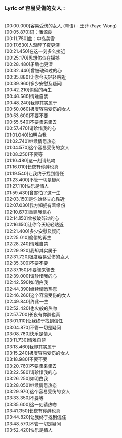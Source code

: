 <h3>Lyric of 容易受傷的女人 :</h3><p><br>[00:00.000]容易受伤的女人 (粤语) - 王菲 (Faye Wong)
<br>[00:05.870]词：潘源良
<br>[00:11.750]曲：中岛美雪
<br>[00:17.630]人渐醉了夜更深
<br>[00:21.450]在这一刻多么接近
<br>[00:25.170]思想仿似在摇撼
<br>[00:28.480]矛盾也更深
<br>[00:32.440]曾被破碎过的心
<br>[00:35.880]让你今天轻轻贴近
<br>[00:39.960]多少安慰及疑问
<br>[00:42.210]偷偷的再生
<br>[00:46.560]情难自禁
<br>[00:48.240]我却其实属于
<br>[00:50.060]极度容易受伤的女人
<br>[00:53.600]不要不要
<br>[00:55.540]不要骤来骤去
<br>[00:57.470]请珍惜我的心
<br>[01:01.040]如明白我
<br>[01:02.740]继续情愿热恋
<br>[01:04.570]这个容易受伤的女人
<br>[01:08.250]不要等
<br>[01:10.480]这一刻请热吻
<br>[01:16.010]长夜有你醉也真
<br>[01:19.540]让我终于找到信任
<br>[01:23.400]不管一切是疑问
<br>[01:27.110]快乐是情人
<br>[01:59.430]曾害怕了这一生
<br>[02:03.150]是你始终甘心靠近
<br>[02:07.030]我方知拥有着缘份
<br>[02:10.670]重建我信心
<br>[02:14.150]曾被破碎过的心
<br>[02:16.150]让你今天轻轻贴近
<br>[02:21.400]多少安慰及疑问
<br>[02:25.010]偷偷的再生
<br>[02:28.240]情难自禁
<br>[02:29.920]我却其实属于
<br>[02:31.720]极度容易受伤的女人
<br>[02:35.300]不要不要
<br>[02:37.150]不要骤来骤去
<br>[02:39.000]请珍惜我的心
<br>[02:42.590]如明白我
<br>[02:44.390]继续情愿热恋
<br>[02:46.260]这个容易受伤的女人
<br>[02:49.840]终此一生
<br>[02:52.420]也火般的热吻
<br>[02:57.700]长夜有你醉也真
<br>[03:01.110]让我终于找到信任
<br>[03:04.870]不管一切是疑问
<br>[03:08.780]快乐是情人
<br>[03:11.730]情难自禁
<br>[03:13.460]我却其实属于
<br>[03:15.240]极度容易受伤的女人
<br>[03:18.980]不要不要
<br>[03:20.760]不要骤来骤去
<br>[03:22.580]请珍惜我的心
<br>[03:26.250]如明白我
<br>[03:28.050]继续情愿热恋
<br>[03:29.970]这个容易受伤的女人
<br>[03:33.350]不要等
<br>[03:35.600]这一刻请热吻
<br>[03:41.350]长夜有你醉也真
<br>[03:44.820]让我终于找到信任
<br>[03:48.570]不管一切是疑问
<br>[03:52.420]快乐是情人
</p>